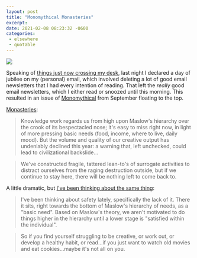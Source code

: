 ```yaml
---
layout: post
title: "Monomythical Monasteries"
excerpt: 
date: 2021-02-08 08:23:32 -0600
categories:
 - elsewhere
 - quotable
---
```


![]({{site.url}}/assets/2021/02/inbox.png)

Speaking of [things just now crossing my desk]({{site.url}}/2021/02/06/stanzas-concerning-an-ecstasy-experienced-in-high-contemplation/), last night I declared a day of jubilee on my (personal) email, which involved deleting a lot of good email newsletters that I had every intention of reading. That left the _really_ good email newsletters, which I either read or snoozed until this morning. This resulted in an issue of [Monomythical](https://nayafia.substack.com/) from September floating to the top.

[Monasteries](https://nayafia.substack.com/p/24-monasteries):

> Knowledge work regards us from high upon Maslow's hierarchy over the crook of its bespectacled nose; it's easy to miss right now, in light of more pressing basic needs (food, income, where to live, daily mood). But the volume and quality of our creative output has undeniably declined this year: a warning that, left unchecked, could lead to civilizational backslide...

> We've constructed fragile, tattered lean-to's of surrogate activities to distract ourselves from the raging destruction outside, but if we continue to stay here, there will be nothing left to come back to.

A little dramatic, but [I've been thinking about the same thing](https://adagia.org/post/517):

> I've been thinking about safety lately, specifically the lack of it. There it sits, right towards the bottom of Maslow's hierarchy of needs, as a "basic need". Based on Maslow's theory, we aren't motivated to do things higher in the hierarchy until a lower stage is "satisfied within the individual".

> So if you find yourself struggling to be creative, or work out, or develop a healthy habit, or read...if you just want to watch old movies and eat cookies...maybe it's not all on you.
